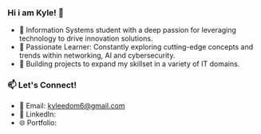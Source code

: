 ### Hi i am Kyle! 👋

- 🔭 Information Systems student with a deep passion for leveraging technology to drive innovation solutions. <br/>
- 🌱 Passionate Learner: Constantly exploring cutting-edge concepts and trends within networking, AI and cybersecurity.<br/>
- 👯 Building projects to expand my skillset in a variety of  IT domains.<br/>

### 📫 Let's Connect!  
- 📧 Email: kyleedom6@gmail.com
- 💼 LinkedIn:   
- 🌐 Portfolio: 

